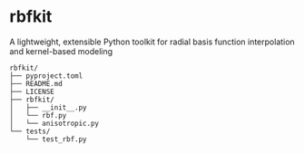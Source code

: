 # rbfkit
A lightweight, extensible Python toolkit for radial basis function interpolation and kernel-based modeling


```text
rbfkit/
├── pyproject.toml
├── README.md
├── LICENSE
├── rbfkit/
│   ├── __init__.py
│   └── rbf.py
│   └── anisotropic.py
└── tests/
    └── test_rbf.py
```
